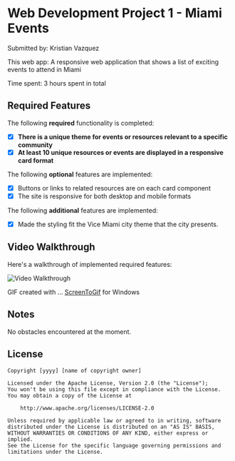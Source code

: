 # Web Development Project 1 - Miami Events

Submitted by: Kristian Vazquez

This web app: A responsive web application that shows a list of exciting events to attend in Miami

Time spent: 3 hours spent in total

## Required Features

The following **required** functionality is completed:

- [X] **There is a unique theme for events or resources relevant to a specific community**
- [X] **At least 10 unique resources or events are displayed in a responsive card format**

The following **optional** features are implemented:

- [X] Buttons or links to related resources are on each card component
- [X] The site is responsive for both desktop and mobile formats

The following **additional** features are implemented:

* [X] Made the styling fit the Vice Miami city theme that the city presents.

## Video Walkthrough

Here's a walkthrough of implemented required features:

<img src='file:///C:/Users/krist/Downloads/school/codepath_webdev102/Project_1/Animation.gif' title='Video Walkthrough' width='' alt='Video Walkthrough' />

<!-- Replace this with whatever GIF tool you used! -->
GIF created with ...
[ScreenToGif](https://www.screentogif.com/) for Windows

## Notes

No obstacles encountered at the moment.

## License

    Copyright [yyyy] [name of copyright owner]

    Licensed under the Apache License, Version 2.0 (the "License");
    You won't be using this file except in compliance with the License.
    You may obtain a copy of the License at

        http://www.apache.org/licenses/LICENSE-2.0

    Unless required by applicable law or agreed to in writing, software
    distributed under the License is distributed on an "AS IS" BASIS,
    WITHOUT WARRANTIES OR CONDITIONS OF ANY KIND, either express or implied.
    See the License for the specific language governing permissions and
    limitations under the License.
